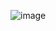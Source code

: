 ![image](https://user-images.githubusercontent.com/89120960/230845835-4c3049e3-4bcd-4a74-b339-22ca9e39df7a.png)

